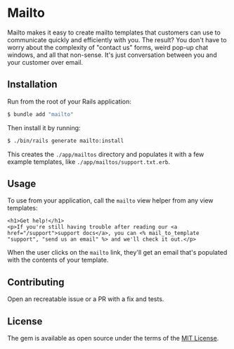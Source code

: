 # Mailto

Mailto makes it easy to create mailto templates that customers can use to communicate quickly and efficiently with you. The result? You don't have to worry about the complexity of "contact us" forms, weird pop-up chat windows, and all that non-sense. It's just conversation between you and your customer over email.

## Installation

Run from the root of your Rails application:

```sh
$ bundle add "mailto"
```

Then install it by running:

```sh
$ ./bin/rails generate mailto:install
```

This creates the `./app/mailtos` directory and populates it with a few example templates, like `./app/mailtos/support.txt.erb`.

## Usage

To use from your application, call the `mailto` view helper from any view templates:

```
<h1>Get help!</h1>
<p>If you're still having trouble after reading our <a href="/support">support docs</a>, you can <% mail_to_template "support", "send us an email" %> and we'll check it out.</p>
```

When the user clicks on the `mailto` link, they'll get an email that's populated with the contents of your template.

## Contributing

Open an recreatable issue or a PR with a fix and tests.

## License

The gem is available as open source under the terms of the [MIT License](https://opensource.org/licenses/MIT).
